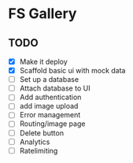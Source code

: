 # FS Gallery

## TODO

- [x] Make it deploy
- [x] Scaffold basic ui with mock data
- [ ] Set up a database
- [ ] Attach database to UI
- [ ] Add authentication
- [ ] add image upload
- [ ] Error management
- [ ] Routing/image page
- [ ] Delete button
- [ ] Analytics
- [ ] Ratelimiting
